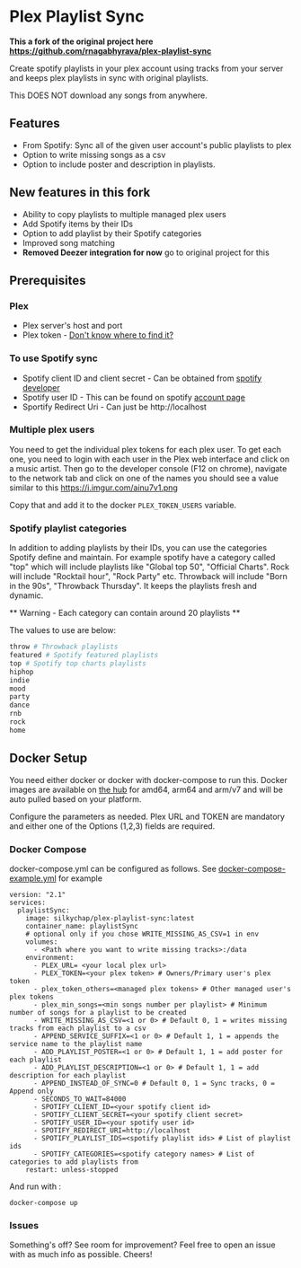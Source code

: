# Plex Playlist Sync

**This a fork of the original project here https://github.com/rnagabhyrava/plex-playlist-sync**

Create spotify playlists in your plex account using tracks from your server and keeps plex playlists in sync with original playlists. 

This DOES NOT download any songs from anywhere.

## Features
* From Spotify: Sync all of the given user account's public playlists to plex
* Option to write missing songs as a csv
* Option to include poster and description in playlists.

## New features in this fork

- Ability to copy playlists to multiple managed plex users
- Add Spotify items by their IDs
- Option to add playlist by their Spotify categories
- Improved song matching
- **Removed Deezer integration for now** go to original project for this


## Prerequisites
### Plex
* Plex server's host and port
* Plex token - [Don't know where to find it?](https://support.plex.tv/articles/204059436-finding-an-authentication-token-x-plex-token/)

### To use Spotify sync
* Spotify client ID and client secret - Can be obtained from [spotify developer](https://developer.spotify.com/dashboard/login)
* Spotify user ID - This can be found on spotify [account page](https://www.spotify.com/us/account/overview/)
* Sportify Redirect Uri - Can just be http://localhost

### Multiple plex users

You need to get the individual plex tokens for each plex user. To get each one, you need to login with each user in the Plex web interface and click on a music artist. Then go to the developer console (F12 on chrome), navigate to the network tab and click on one of the names you should see a value similar to this https://i.imgur.com/ainu7v1.png

Copy that and add it to the docker `PLEX_TOKEN_USERS` variable.

### Spotify playlist categories

In addition to adding playlists by their IDs, you can use the categories Spotify define and maintain. For example spotify have a category called "top" which will include playlists like "Global top 50", "Official Charts". Rock will include "Rocktail hour", "Rock Party" etc. Throwback will include "Born in the 90s", "Throwback Thursday". It keeps the playlists fresh and dynamic.

** Warning - Each category can contain around 20 playlists **

The values to use are below:

```python
throw # Throwback playlists
featured # Spotify featured playlists
top # Spotify top charts playlists
hiphop
indie
mood
party
dance
rnb
rock
home
```



## Docker Setup
You need either docker or docker with docker-compose to run this. Docker images are available on [the hub](https://hub.docker.com/r/rnagabhyrava/plexplaylistsync/tags) for amd64, arm64 and arm/v7 and will be auto pulled based on your platform.

Configure the parameters as needed. Plex URL and TOKEN are mandatory and either one of the Options (1,2,3) fields are required.

### Docker Compose

docker-compose.yml can be configured as follows. See [docker-compose-example.yml](https://github.com/rnagabhyrava/plex-playlist-sync/blob/main/docker-compose-example.yml) for example
```
version: "2.1"
services:
  playlistSync:
    image: silkychap/plex-playlist-sync:latest
    container_name: playlistSync
    # optional only if you chose WRITE_MISSING_AS_CSV=1 in env
    volumes:
      - <Path where you want to write missing tracks>:/data
    environment:
      - PLEX_URL= <your local plex url>
      - PLEX_TOKEN=<your plex token> # Owners/Primary user's plex token
      - plex_token_others=<managed plex tokens> # Other managed user's plex tokens
      - plex_min_songs=<min songs number per playlist> # Minimum number of songs for a playlist to be created
      - WRITE_MISSING_AS_CSV=<1 or 0> # Default 0, 1 = writes missing tracks from each playlist to a csv
      - APPEND_SERVICE_SUFFIX=<1 or 0> # Default 1, 1 = appends the service name to the playlist name
      - ADD_PLAYLIST_POSTER=<1 or 0> # Default 1, 1 = add poster for each playlist
      - ADD_PLAYLIST_DESCRIPTION=<1 or 0> # Default 1, 1 = add description for each playlist
      - APPEND_INSTEAD_OF_SYNC=0 # Default 0, 1 = Sync tracks, 0 = Append only
      - SECONDS_TO_WAIT=84000
      - SPOTIFY_CLIENT_ID=<your spotify client id>
      - SPOTIFY_CLIENT_SECRET=<your spotify client secret>
      - SPOTIFY_USER_ID=<your spotify user id>
      - SPOTIFY_REDIRECT_URI=http://localhost
      - SPOTIFY_PLAYLIST_IDS=<spotify playlist ids> # List of playlist ids
      - SPOTIFY_CATEGORIES=<spotify category names> # List of categories to add playlists from
    restart: unless-stopped

```
And run with :
```
docker-compose up
```

### Issues
Something's off? See room for improvement? Feel free to open an issue with as much info as possible. Cheers!
